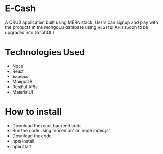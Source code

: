 # E-Cash
A CRUD application built using MERN stack. Users can signup and play with the products in the MongoDB database using RESTful APIs.(Soon to be upgraded into GraphQL)

# Technologies Used
* Node
* React
* Express
* MongoDB
* RestFul APIs
* MaterialUI

# How to install 
* Download the react backend code
* Run the code using 'nodemon' or 'node index.js'
* Download the code
* npm install
* npm start

